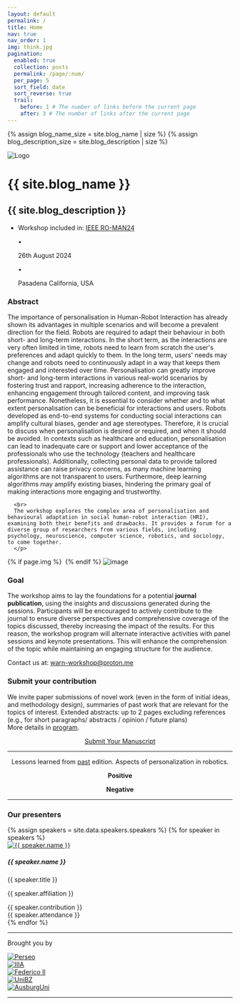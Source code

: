 ```yaml
---
layout: default
permalink: /
title: Home
nav: true
nav_order: 1
img: think.jpg
pagination:
  enabled: true
  collection: posts
  permalink: /page/:num/
  per_page: 5
  sort_field: date
  sort_reverse: true
  trail:
    before: 1 # The number of links before the current page
    after: 3 # The number of links after the current page
---
```


<div class="post">

{% assign blog_name_size = site.blog_name | size %}
{% assign blog_description_size = site.blog_description | size %}

<div class="header-bar">
  <div class="logo">
    <img src="{{site.baseurl}}/assets/img/logo.jpg" alt="Logo">
  </div>
  <div class="header-content">
    <h1>{{ site.blog_name }}</h1>
    <h2>{{ site.blog_description }}</h2>
  </div>
</div>


  <div class="tag-category-list">
    <ul class="p-0 m-0">      
        <li>
          <!-- <i class="fa-solid fa-hashtag fa-sm"></i> -->
          Workshop included in: <a href="https://www.ro-man2024.org/" target=_blank>IEEE RO-MAN24</a>
        </li>
          <p>&bull;</p>
          <i class="fa-solid fa-pin fa-sm"></i> <p>26th August 2024</p>
        <p>&bull;</p>
        <i class="fa fa-place" aria-hidden="true"></i> <p>Pasadena California, USA</p>
    </ul>
  </div>

<!-- <div style="text-align: center;"><p><h3>Personalisation in robotics is...</h3></p></div> -->
<!-- <div style="margin-top: -15px; text-align: center;"><p><h3><span id="typing-text"></span></h3></p></div> -->
</div>

<div class="row m-3">
  <div class="col-sm-9">
    <h3>Abstract</h3>
      <p class="main-description">
      The importance of personalisation in Human-Robot Interaction has already shown its advantages in multiple scenarios and will become a prevalent direction for the field.
      Robots are required to adapt their behaviour in both short- and long-term interactions.
      In the short term, as the interactions are very often limited in time, robots need to learn from scratch the user's preferences and adapt quickly to them. In the long term, users' needs may change and robots need to continuously adapt in a way that keeps them engaged and interested over time.
      Personalisation can greatly improve short- and long-term interactions in various real-world scenarios by fostering trust and rapport, increasing adherence to the interaction, enhancing engagement through tailored content, and improving task performance. 
      Nonetheless, it is essential to consider whether and to what extent personalisation can be beneficial for interactions and users. Robots developed as end-to-end systems for conducting social interactions can amplify cultural biases, gender and age stereotypes. Therefore, it is crucial to discuss when personalisation is desired or required, and when it should be avoided. 
      In contexts such as healthcare and education, personalisation can lead to inadequate care or support and lower acceptance of the professionals who use the technology (teachers and healthcare professionals). Additionally, collecting personal data to provide tailored assistance can raise privacy concerns, as many machine learning algorithms are not transparent to users. Furthermore, deep learning algorithms may amplify existing biases, hindering the primary goal of making interactions more engaging and trustworthy.

      <br>
      The workshop explores the complex area of personalisation and behavioural adaptation in social human-robot interaction (HRI), examining both their benefits and drawbacks. It provides a forum for a diverse group of researchers from various fields, including psychology, neuroscience, computer science, robotics, and sociology, to come together.
      </p>

  </div>

  <div class="col-sm-3">
  {% if page.img %}
    <img class="caption__media" data-interchange="
    {% for img in page.img %}
      [{{site.baseurl}}/asset/img/{{img[1]}} ({{img[0]}})]
      {% unless forloop.last %}, {% endunless %}
    {% endfor %}
    ">
  {% endif %}
  <img class="card-img" src="{{ site.baseurl }}/assets/img/{{ page.img }}" alt="image">
  </div>

  <div class="col-sm-12">
  <h3>Goal</h3>
  <p class="main-description">
  The workshop aims to lay the foundations for a potential <b>journal publication</b>, using the insights and discussions generated during the sessions. Participants will be encouraged to actively contribute to the journal to ensure diverse perspectives and comprehensive coverage of the topics discussed, thereby increasing the impact of the results. For this reason, the workshop program will alternate interactive activities with panel sessions and keynote presentations. This will enhance the comprehension of the topic while maintaining an engaging structure for the audience.
  </p>

  <p>Contact us at: <a href="mailto:warn-workshop@proton.me">warn-workshop@proton.me</a></p>
  </div>

  <div class="col-sm-12">
  <h3>Submit your contribution</h3>
    <p class="main-description">
    We invite paper submissions of novel work (even in the form of initial ideas, and methodology design), summaries of past work that are relevant for the topics of interest. 
    Extended abstracts: up to 2 pages excluding references (e.g., for short paragraphs/ abstracts / opinion / future plans) <br>
    More details in <a href="{{ site.baseurl }}/program">program</a>.
    </p>
    <div style="text-align: center;">
      <a href="https://easychair.org/my/conference?conf=warn24" class="btn main-button" target="_blank">Submit Your Manuscript</a>
    </div>
  </div>
</div>

<hr>

<div id="container-header">

  <div class="row m-3">
    <div class="col-sm-12" style="text-align: -webkit-center;">
      <p>Lessons learned from <a href="https://sites.google.com/view/warn-roman23/home" target=_blank>past</a> edition. Aspects of personalization in robotics.</p>
    </div>
    <div class="col-sm-6" style="text-align: -webkit-center;">
      <b>Positive</b>
      <p><span id="pro-text"></span></p>
    </div>
    <div class="col-sm-6" style="text-align: -webkit-center;">
      <b>Negative</b>
      <p><span id="cons-text"></span></p>
    </div>
  </div>

<hr>
<div class="row m-3">
    <div class="col-sm-12">
      <h3>Our presenters</h3>
    </div>
   <div id="myCarouselSpeakers" class="carousel slide container card-deck mt-3 mb-5" data-bs-ride="carousel">
      <div class="carousel-inner w-100">  
        {% assign speakers = site.data.speakers.speakers %}
        {% for speaker in speakers %}
            <div class="carousel-item {% if forloop.first %}active{% endif %}">
              <div class="col-md-3 my-1 pr-0 pl-0 h-100">
                <div class="card p-1">
                <a href="{{ speaker.website }}" target="_blank">
                  <img src="{{ speaker.image }}" class="card-img-top speaker-img" alt="{{ speaker.name }}">
                </a>
                <div class="card-body p-2">
                  <h5 class="card-title">{{ speaker.name }}</h5>
                  <p class="card-text">{{ speaker.title }}</p>
                  <p class="card-text">{{ speaker.affiliation }}</p>
                </div>
                  <div class="card-footer text-muted small p-2 d-flex justify-content-between">
                    <div class="col pl-0 text-muted small">
                        {{ speaker.contribution }}
                    </div>
                    <div class="col pr-0 text-right text-muted small">
                        {{ speaker.attendance }}
                    </div>
                  </div>
              </div>
            </div>
          </div>
        {% endfor %}
      </div>
    </div>
</div>
<hr>
<p>Brought you by</p>

<div class="card-group mt-3 mb-5">
  <div class="card m-1 p-1">
    <a href="http://www.perseo.eu">
      <img src="{{ site.baseurl }}/assets/img/perseo.png" class="card-img-top" alt="Perseo">
    </a>
  </div>

  <div class="card m-1 p-1" style="align-self: flex-start;">
    <a href="https://www.iiia.csic.es/">
      <img src="{{ site.baseurl }}/assets/img/iiia-small.png" class="card-img-top" alt="IIIA">
    </a>
  </div>

<div class="col">
  <div class="row">
    <div class="card m-1 p-1" style="align-self: flex-start;">
      <a href="http://www.unina.it">
        <img src="{{ site.baseurl }}/assets/img/unina.png" class="card-img-center" alt="Federico II">
      </a>
    </div>
  </div>
  <div class="row">
    <div class="card m-1 p-1" style="align-self: flex-start;">
      <a href="http://www.unibz.it">
        <img src="{{ site.baseurl }}/assets/img/unibz.png" class="card-img-center" alt="UniBZ">
      </a>
    </div>
  </div>
</div>

  <div class="card m-1 p-1" style="align-self: flex-start;">
    <a href="https://www.uni-augsburg.de/">
      <img src="{{ site.baseurl }}/assets/img/aus.png" class="card-img-center" alt="AusburgUni">
    </a>
  </div>

</div>
<hr>
</div>
  
<!-- Load library from the CDN -->
<script src="https://unpkg.com/typed.js@2.1.0/dist/typed.umd.js"></script>

<!-- Setup and start animation! -->
<script>
   var pro = new Typed('#pro-text', {
    strings: ["Acceptance", "Usability", "Comfort", "Increased Enjoyment", "Familiarization"],
    typeSpeed: 50,
    // startDelay: 100,
    backDelay: 4000,
    fadeOut: false,
    backSpeed: 40,
    smartBackspace: true,
    loop: true,
    showCursor: false
  });

  var cons = new Typed('#cons-text', {
    strings: ["Risk of unpredictable behaviours", "Stereotyping", "Deception", "Introduction of Biases", "Risk of Manipulation"],
    typeSpeed: 50,
    // startDelay: 100,
    backDelay: 4000,
    fadeOut: false,
    backSpeed: 40,
    smartBackspace: true,
    loop: true,
    showCursor: false
  });
</script>
